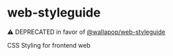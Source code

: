 # web-styleguide

⚠️ DEPRECATED in favor of [@wallapop/web-styleguide](https://github.com/Wallapop/web-design-system/tree/main/packages/web-styleguide/legacy)

CSS Styling for frontend web

